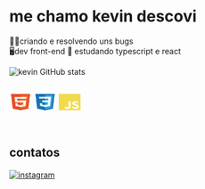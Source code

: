 <h1> me chamo kevin descovi</h1>
👨‍💻criando e resolvendo uns bugs <br>
🖥dev front-end
📖 estudando typescript e react

![kevin GitHub stats](https://github-readme-stats.vercel.app/api?username=kevindescovi&show_icons=true&theme=radical)


<div style="display: inline_block"><br>
  <img align="center" alt="kevin-HTML" height="30" width="40" src="https://raw.githubusercontent.com/devicons/devicon/master/icons/html5/html5-original.svg">
  <img align="center" alt="kevin-CSS" height="30" width="40" src="https://raw.githubusercontent.com/devicons/devicon/master/icons/css3/css3-original.svg">
  <img align="center" alt="kevim-Js" height="30" width="40" src="https://raw.githubusercontent.com/devicons/devicon/master/icons/javascript/javascript-plain.svg">
</div>
<br></br>

## contatos
<div>
  <a href="https://instagram.com/kevin_d3scovi" target="_blank">
 <img align="center" src="https://img.shields.io/badge/-kevin_d3scovi-05122A?style=flat&logo=instagram" alt="instagram"/>
</a>
</div>

